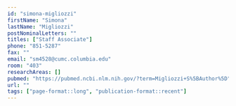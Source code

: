 ```yaml
---
id: "simona-migliozzi"
firstName: "Simona"
lastName: "Migliozzi"
postNominalLetters: ""
titles: ["Staff Associate"]
phone: "851-5287"
fax: ""
email: "sm4528@cumc.columbia.edu"
room: "403"
researchAreas: []
pubmed: "https://pubmed.ncbi.nlm.nih.gov/?term=Migliozzi+S%5BAuthor%5D"
url: ""
tags: ["page-format::long", "publication-format::recent"]
---
```

